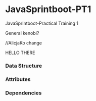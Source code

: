 # JavaSprintboot-PT1
JavaSprintboot-Practical Training 1


General kenobi?


//AlicjaKo change

HELLO THERE

### Data Structure

### Attributes

### Dependencies

